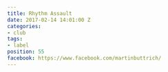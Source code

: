 ```yaml
---
title: Rhythm Assault
date: 2017-02-14 14:01:00 Z
categories:
- club
tags:
- label
position: 55
facebook: https://www.facebook.com/martinbuttrich/
---
```


